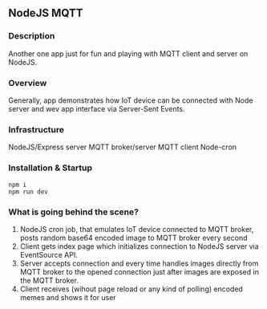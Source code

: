 ## NodeJS MQTT

### Description
Another one app just for fun and playing with MQTT client and server on NodeJS.
### Overview
Generally, app demonstrates how IoT device can be connected with Node server and wev app interface via Server-Sent Events.
### Infrastructure
NodeJS/Express server
MQTT broker/server
MQTT client
Node-cron
### Installation & Startup
```
npm i
npm run dev
```
### What is going behind the scene?
1) NodeJS cron job, that emulates IoT device connected to MQTT broker, posts random base64 encoded image to MQTT broker every second 
2) Client gets index page which initializes connection to NodeJS server via EventSource API.
3) Server accepts connection and every time handles images directly from MQTT broker to the opened connection just after images are exposed in the MQTT broker.
4) Client receives (wihout page reload or any kind of polling) encoded memes and shows it for user
